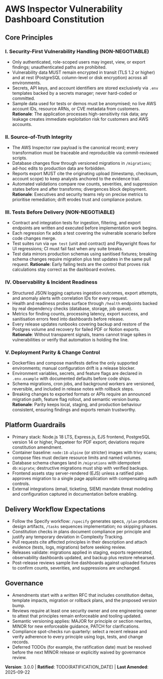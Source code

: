 <!--
Sync Impact Report
Version: 2.1.1 -> 3.0.0
Modified Principles:
- Article I. Library-First -> I. Security-First Vulnerability Handling
- Article III. Test-First (NON-NEGOTIABLE) -> III. Tests Before Delivery (NON-NEGOTIABLE)
- Article IV. Integration Testing -> III. Tests Before Delivery (integration flows made explicit)
- Article V. Observability -> IV. Observability & Incident Readiness
- Article VI. Versioning & Breaking Changes -> V. Deployment Parity & Change Control
- Article VII. Simplicity -> Governance guardrails under V and Governance
Added Sections:
- Platform Guardrails
- Delivery Workflow Expectations
Removed Sections:
- Article II. CLI Interface (superseded by Platform Guardrails and Deployment Parity)
Templates requiring updates:
- ✅ .specify/templates/plan-template.md
- ✅ .specify/templates/spec-template.md
- ✅ .specify/templates/tasks-template.md
- ✅ .claude/commands/plan.md
- ✅ .claude/commands/tasks.md
- ✅ .claude/commands/specify.md
- ✅ CLAUDE.md
Deferred TODOs:
- TODO(RATIFICATION_DATE): Original ratification date not recorded in repository history
-->
# AWS Inspector Vulnerability Dashboard Constitution

## Core Principles

### I. Security-First Vulnerability Handling (NON-NEGOTIABLE)
- Only authenticated, role-scoped users may ingest, view, or export findings; unauthenticated paths are prohibited.
- Vulnerability data MUST remain encrypted in transit (TLS 1.2 or higher) and at rest (PostgreSQL column-level or disk encryption) across all environments.
- Secrets, API keys, and account identifiers are stored exclusively via `.env` templates backed by a secrets manager; never hard-coded or committed.
- Sample data used for tests or demos must be anonymised; no live AWS account IDs, resource ARNs, or CVE metadata from customers.
**Rationale**: The application processes high-sensitivity risk data; any leakage creates immediate exploitation risk for customers and AWS accounts.

### II. Source-of-Truth Integrity
- The AWS Inspector raw payload is the canonical record; every transformation must be traceable and reproducible via commit-reviewed scripts.
- Database changes flow through versioned migrations in `/migrations`; ad-hoc edits to production data are forbidden.
- Reports export MUST cite the originating upload (timestamp, checksum, account scope) to keep analysts anchored to the evidence trail.
- Automated validations compare row counts, severities, and suppression states before and after transforms; divergences block deployment.
**Rationale**: Executives and security teams rely on precise metrics to prioritise remediation; drift erodes trust and compliance posture.

### III. Tests Before Delivery (NON-NEGOTIABLE)
- Contract and integration tests for ingestion, filtering, and export endpoints are written and executed before implementation work begins.
- Each regression fix adds a test covering the vulnerable scenario before code changes merge.
- Test suites run via `npm test` (unit and contract) and Playwright flows for UI regressions; CI must fail fast when any suite breaks.
- Test data mirrors production schemas using sanitised fixtures; breaking schema changes require migration plus test updates in the same pull request.
**Rationale**: Early failing tests are the control that proves risk calculations stay correct as the dashboard evolves.

### IV. Observability & Incident Readiness
- Structured JSON logging captures ingestion outcomes, export attempts, and anomaly alerts with correlation IDs for every request.
- Health and readiness probes surface through `/health` endpoints backed by real dependency checks (database, storage, job queue).
- Metrics for finding counts, processing latency, export success, and sanitisation errors feed into dashboards before release.
- Every release updates runbooks covering backup and restore of the Postgres volume and recovery for failed PDF or Notion exports.
**Rationale**: Without transparent signals, teams cannot triage spikes in vulnerabilities or verify that automation is holding the line.

### V. Deployment Parity & Change Control
- Dockerfiles and compose manifests define the only supported environments; manual configuration drift is a release blocker.
- Environment variables, secrets, and feature flags are declared in `.env.example` with documented defaults before code ships.
- Schema migrations, cron jobs, and background workers are versioned, reversible, and included in release notes with rollback steps.
- Breaking changes to exported formats or APIs require an announced migration path, feature flag rollout, and semantic version bump.
**Rationale**: Parity keeps local, staging, and production behaviour consistent, ensuring findings and exports remain trustworthy.

## Platform Guardrails
- Primary stack: Node.js 18 LTS, Express.js, EJS frontend, PostgreSQL version 14 or higher, Puppeteer for PDF export; deviations require constitution amendment.
- Container baseline: `node:18-alpine` (or stricter) images with trivy scans; compose files must declare resource limits and named volumes.
- Database schema changes land in `/migrations` with idempotent `db:migrate`; destructive migrations must ship with verified backups.
- Frontend assets stay server-rendered (EJS) unless a ratified plan approves migration to a single page application with compensating auth controls.
- External integrations (email, ticketing, SIEM) mandate threat modeling and configuration captured in documentation before enabling.

## Delivery Workflow Expectations
- Follow the Specify workflow: `/specify` generates specs, `/plan` produces design artifacts, `/tasks` sequences implementation; no skipping phases.
- Constitution checks in plans document compliance per principle and justify any temporary deviation in Complexity Tracking.
- Pull requests cite affected principles in their description and attach evidence (tests, logs, migrations) before seeking review.
- Releases validate: migrations applied in staging, exports regenerated, observability dashboards updated, and backup plus restore rehearsed.
- Post-release reviews sample live dashboards against uploaded fixtures to confirm counts, severities, and suppressions are unchanged.

## Governance
- Amendments start with a written RFC that includes constitution deltas, template impacts, migration or rollback plans, and the proposed version bump.
- Reviews require at least one security owner and one engineering owner to attest that principles remain enforceable and tooling updated.
- Semantic versioning applies: MAJOR for principle or section rewrites, MINOR for new enforceable guidance, PATCH for clarifications.
- Compliance spot-checks run quarterly: select a recent release and verify adherence to every principle using logs, tests, and change records.
- Deferred TODOs (for example, the ratification date) must be resolved before the next MINOR release or explicitly waived by governance review.

**Version**: 3.0.0 | **Ratified**: TODO(RATIFICATION_DATE) | **Last Amended**: 2025-09-22

